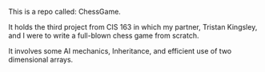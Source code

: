 This is a repo called: ChessGame.

It holds the third project from CIS 163 in which my partner, Tristan Kingsley, and I were to write a full-blown chess game from scratch.

It involves some AI mechanics, Inheritance, and efficient use of two dimensional arrays. 
